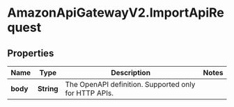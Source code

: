 # AmazonApiGatewayV2.ImportApiRequest

## Properties

Name | Type | Description | Notes
------------ | ------------- | ------------- | -------------
**body** | **String** | The OpenAPI definition. Supported only for HTTP APIs. | 



